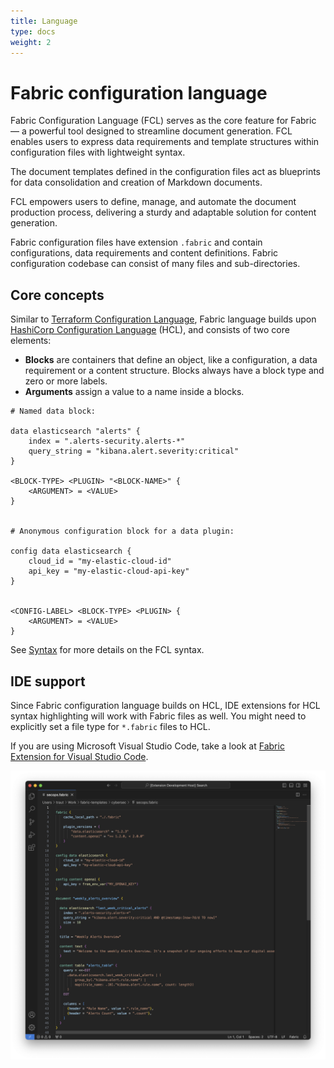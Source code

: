 ```yaml
---
title: Language
type: docs
weight: 2
---
```


# Fabric configuration language

Fabric Configuration Language (FCL) serves as the core feature for Fabric — a powerful tool designed to streamline document generation. FCL enables users to express data requirements and template structures within configuration files with lightweight syntax.

The document templates defined in the configuration files act as blueprints for data consolidation and creation of Markdown documents.

FCL empowers users to define, manage, and automate the document production process, delivering a sturdy and adaptable solution for content generation.

Fabric configuration files have extension `.fabric` and contain configurations, data requirements and content definitions. Fabric configuration codebase can consist of many files and sub-directories.

## Core concepts

Similar to [Terraform Configuration Language](https://developer.hashicorp.com/terraform/language), Fabric language builds upon [HashiCorp Configuration Language](https://github.com/hashicorp/hcl) (HCL), and consists of two core elements:

- **Blocks** are containers that define an object, like a configuration, a data requirement or a content structure. Blocks always have a block type and zero or more labels.
- **Arguments** assign a value to a name inside a blocks.

```hcl
# Named data block:

data elasticsearch "alerts" {
    index = ".alerts-security.alerts-*"
    query_string = "kibana.alert.severity:critical"
}

<BLOCK-TYPE> <PLUGIN> "<BLOCK-NAME>" {
    <ARGUMENT> = <VALUE>
}


# Anonymous configuration block for a data plugin:

config data elasticsearch {
    cloud_id = "my-elastic-cloud-id"
    api_key = "my-elastic-cloud-api-key"
}


<CONFIG-LABEL> <BLOCK-TYPE> <PLUGIN> {
    <ARGUMENT> = <VALUE>
}
```

See [Syntax](./syntax/) for more details on the FCL syntax.

## IDE support

Since Fabric configuration language builds on HCL, IDE extensions for HCL syntax highlighting will work with Fabric files as well. You might need to explicitly set a file type for `*.fabric` files to HCL.

If you are using Microsoft Visual Studio Code, take a look at [Fabric Extension for Visual Studio Code](https://github.com/blackstork-io/vscode-fabric).

![A screenshot of Fabric Extension for Visual Studio Code](./vscode-fabric-screenshot.png)
